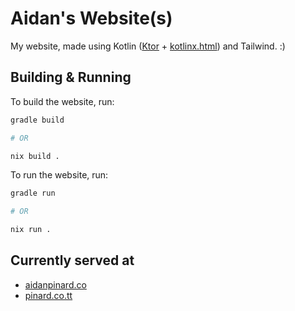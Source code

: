 # Aidan's Website(s)

My website, made using Kotlin ([Ktor](https://ktor.io/) + [kotlinx.html](https://github.com/Kotlin/kotlinx.html)) and
Tailwind. :)

## Building & Running

To build the website, run:

```sh
gradle build

# OR

nix build .
```

To run the website, run:

```sh
gradle run

# OR

nix run .
```

## Currently served at

- [aidanpinard.co](https://aidanpinard.co)
- [pinard.co.tt](https://pinard.co.tt)
